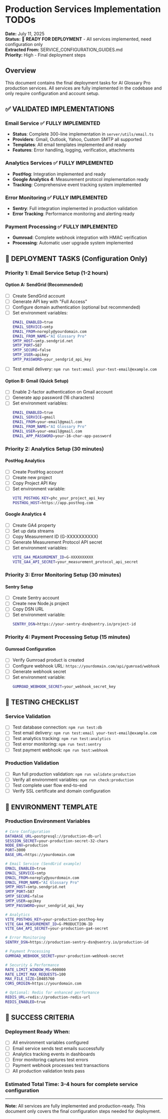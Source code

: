 # Production Services Implementation TODOs

**Date:** July 11, 2025  
**Status:** 🚀 **READY FOR DEPLOYMENT** - All services implemented, need configuration only  
**Extracted From:** SERVICE_CONFIGURATION_GUIDES.md  
**Priority:** High - Final deployment steps

## Overview

This document contains the final deployment tasks for AI Glossary Pro production services. All services are fully implemented in the codebase and only require configuration and account setup.

## ✅ **VALIDATED IMPLEMENTATIONS**

### **Email Service** ✅ **FULLY IMPLEMENTED**
- **Status**: Complete 300-line implementation in `server/utils/email.ts`
- **Providers**: Gmail, Outlook, Yahoo, Custom SMTP all supported
- **Templates**: All email templates implemented and ready
- **Features**: Error handling, logging, verification, attachments

### **Analytics Services** ✅ **FULLY IMPLEMENTED**
- **PostHog**: Integration implemented and ready
- **Google Analytics 4**: Measurement protocol implementation ready
- **Tracking**: Comprehensive event tracking system implemented

### **Error Monitoring** ✅ **FULLY IMPLEMENTED**
- **Sentry**: Full integration implemented in production validation
- **Error Tracking**: Performance monitoring and alerting ready

### **Payment Processing** ✅ **FULLY IMPLEMENTED**
- **Gumroad**: Complete webhook integration with HMAC verification
- **Processing**: Automatic user upgrade system implemented

## 🚀 **DEPLOYMENT TASKS (Configuration Only)**

### **Priority 1: Email Service Setup (1-2 hours)**

#### **Option A: SendGrid (Recommended)**
- [ ] Create SendGrid account
- [ ] Generate API key with "Full Access"
- [ ] Configure domain authentication (optional but recommended)
- [ ] Set environment variables:
  ```bash
  EMAIL_ENABLED=true
  EMAIL_SERVICE=smtp
  EMAIL_FROM=noreply@yourdomain.com
  EMAIL_FROM_NAME="AI Glossary Pro"
  SMTP_HOST=smtp.sendgrid.net
  SMTP_PORT=587
  SMTP_SECURE=false
  SMTP_USER=apikey
  SMTP_PASSWORD=your_sendgrid_api_key
  ```
- [ ] Test email delivery: `npm run test:email your-test-email@example.com`

#### **Option B: Gmail (Quick Setup)**
- [ ] Enable 2-factor authentication on Gmail account
- [ ] Generate app password (16 characters)
- [ ] Set environment variables:
  ```bash
  EMAIL_ENABLED=true
  EMAIL_SERVICE=gmail
  EMAIL_FROM=your-email@gmail.com
  EMAIL_FROM_NAME="AI Glossary Pro"
  EMAIL_USER=your-email@gmail.com
  EMAIL_APP_PASSWORD=your-16-char-app-password
  ```

### **Priority 2: Analytics Setup (30 minutes)**

#### **PostHog Analytics**
- [ ] Create PostHog account
- [ ] Create new project
- [ ] Copy Project API Key
- [ ] Set environment variable:
  ```bash
  VITE_POSTHOG_KEY=phc_your_project_api_key
  POSTHOG_HOST=https://app.posthog.com
  ```

#### **Google Analytics 4**
- [ ] Create GA4 property
- [ ] Set up data streams
- [ ] Copy Measurement ID (G-XXXXXXXXXX)
- [ ] Generate Measurement Protocol API secret
- [ ] Set environment variables:
  ```bash
  VITE_GA4_MEASUREMENT_ID=G-XXXXXXXXXX
  VITE_GA4_API_SECRET=your_measurement_protocol_api_secret
  ```

### **Priority 3: Error Monitoring Setup (30 minutes)**

#### **Sentry Setup**
- [ ] Create Sentry account
- [ ] Create new Node.js project
- [ ] Copy DSN URL
- [ ] Set environment variable:
  ```bash
  SENTRY_DSN=https://your-sentry-dsn@sentry.io/project-id
  ```

### **Priority 4: Payment Processing Setup (15 minutes)**

#### **Gumroad Configuration**
- [ ] Verify Gumroad product is created
- [ ] Configure webhook URL: `https://yourdomain.com/api/gumroad/webhook`
- [ ] Generate webhook secret
- [ ] Set environment variable:
  ```bash
  GUMROAD_WEBHOOK_SECRET=your_webhook_secret_key
  ```

## 🧪 **TESTING CHECKLIST**

### **Service Validation**
- [ ] Test database connection: `npm run test:db`
- [ ] Test email delivery: `npm run test:email your-test-email@example.com`
- [ ] Test analytics tracking: `npm run test:analytics`
- [ ] Test error monitoring: `npm run test:sentry`
- [ ] Test payment webhook: `npm run test:webhook`

### **Production Validation**
- [ ] Run full production validation: `npm run validate:production`
- [ ] Verify all environment variables: `npm run check:production`
- [ ] Test complete user flow end-to-end
- [ ] Verify SSL certificate and domain configuration

## 📝 **ENVIRONMENT TEMPLATE**

### **Production Environment Variables**
```bash
# Core Configuration
DATABASE_URL=postgresql://production-db-url
SESSION_SECRET=your-production-secret-32-chars
NODE_ENV=production
PORT=3000
BASE_URL=https://yourdomain.com

# Email Service (SendGrid example)
EMAIL_ENABLED=true
EMAIL_SERVICE=smtp
EMAIL_FROM=noreply@yourdomain.com
EMAIL_FROM_NAME="AI Glossary Pro"
SMTP_HOST=smtp.sendgrid.net
SMTP_PORT=587
SMTP_SECURE=false
SMTP_USER=apikey
SMTP_PASSWORD=your_sendgrid_api_key

# Analytics
VITE_POSTHOG_KEY=your-production-posthog-key
VITE_GA4_MEASUREMENT_ID=G-PRODUCTION-ID
VITE_GA4_API_SECRET=your-production-ga4-secret

# Error Monitoring
SENTRY_DSN=https://production-sentry-dsn@sentry.io/production-id

# Payment Processing
GUMROAD_WEBHOOK_SECRET=your-production-webhook-secret

# Security & Performance
RATE_LIMIT_WINDOW_MS=900000
RATE_LIMIT_MAX_REQUESTS=100
MAX_FILE_SIZE=10485760
CORS_ORIGIN=https://yourdomain.com

# Optional: Redis for enhanced performance
REDIS_URL=redis://production-redis-url
REDIS_ENABLED=true
```

## 🎯 **SUCCESS CRITERIA**

### **Deployment Ready When:**
- [ ] All environment variables configured
- [ ] Email service sends test emails successfully
- [ ] Analytics tracking events in dashboards
- [ ] Error monitoring captures test errors
- [ ] Payment webhook processes test transactions
- [ ] All production validation tests pass

### **Estimated Total Time:** 3-4 hours for complete service configuration

---

**Note:** All services are fully implemented and production-ready. This document only covers the final configuration steps needed for deployment. 